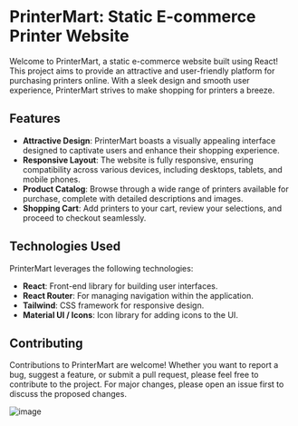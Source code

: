 # PrinterMart: Static E-commerce Printer Website

Welcome to PrinterMart, a static e-commerce website built using React! This project aims to provide an attractive and user-friendly platform for purchasing printers online. With a sleek design and smooth user experience, PrinterMart strives to make shopping for printers a breeze.

## Features

- **Attractive Design**: PrinterMart boasts a visually appealing interface designed to captivate users and enhance their shopping experience.
- **Responsive Layout**: The website is fully responsive, ensuring compatibility across various devices, including desktops, tablets, and mobile phones.
- **Product Catalog**: Browse through a wide range of printers available for purchase, complete with detailed descriptions and images.
- **Shopping Cart**: Add printers to your cart, review your selections, and proceed to checkout seamlessly.


## Technologies Used

PrinterMart leverages the following technologies:

- **React**: Front-end library for building user interfaces.
- **React Router**: For managing navigation within the application.
- **Tailwind**: CSS framework for responsive design.
- **Material UI / Icons**: Icon library for adding icons to the UI.

## Contributing
Contributions to PrinterMart are welcome! Whether you want to report a bug, suggest a feature, or submit a pull request, please feel free to contribute to the project. For major changes, please open an issue first to discuss the proposed changes.

![image](https://github.com/mehjbeen22/Printer_webPage/assets/122697933/187346fb-2e54-48f1-80a7-ec9e9069f9f1)

